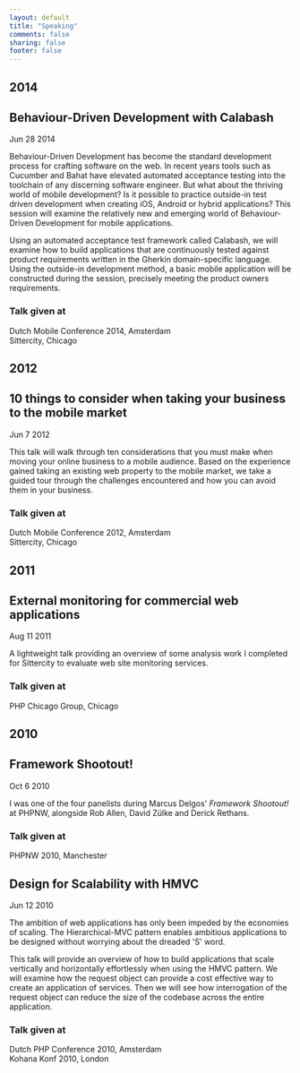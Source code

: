 ```yaml
---
layout: default
title: "Speaking"
comments: false
sharing: false
footer: false
---
```


<div id="blog-archives">

<h2>2014</h2>
<article role="article">
<h1>Behaviour-Driven Development with Calabash</h1>
<time datetime="2014-28-07T14:50:00+02:00">
	<span class="month">Jun</span>
	<span class="day">28</span>
	<span class="year">2014</span>
</time>

<p><script async class="speakerdeck-embed" data-id="7d857c40e0f70131cd421afbead76f1b" data-ratio="1.77777777777778" src="//speakerdeck.com/assets/embed.js"></script></p>

<p>Behaviour-Driven Development has become the standard development process for crafting software on the web. In recent years tools such as Cucumber and Bahat have elevated automated acceptance testing into the toolchain of any discerning software engineer. But what about the thriving world of mobile development? Is it possible to practice outside-in test driven development when creating iOS, Android or hybrid applications? This session will examine the relatively new and emerging world of Behaviour-Driven Development for mobile applications.</p>

<p>Using an automated acceptance test framework called Calabash, we will examine how to build applications that are continuously tested against product requirements written in the Gherkin domain-specific language. Using the outside-in development method, a basic mobile application will be constructed during the session, precisely meeting the product owners requirements.</p>

<h3>Talk given at</h3>
<p>Dutch Mobile Conference 2014, Amsterdam<br />
Sittercity, Chicago</p>
</article>

<h2>2012</h2>
<article role="article">
<h1>10 things to consider when taking your business to the mobile market</h1>
<time datetime="2012-06-07T12:00:00+02:00">
	<span class="month">Jun</span>
	<span class="day">7</span>
	<span class="year">2012</span>
</time>

<p><script async class="speakerdeck-embed" data-id="4fd201ea469d20059c004de6" data-ratio="1.77777777777778" src="//speakerdeck.com/assets/embed.js"></script></p>

<p>This talk will walk through ten considerations that you must make when moving your online business to a mobile audience. Based on the experience gained taking an existing web property to the mobile market, we take a guided tour through the challenges encountered and how you can avoid them in your business.</p>

<h3>Talk given at</h3>
<p>Dutch Mobile Conference 2012, Amsterdam<br />
Sittercity, Chicago</p>
</article>

<h2>2011</h2>
<article role="article">
<h1>External monitoring for commercial web applications</h1>
<time datetime="2011-08-11T12:00:00-6:00">
	<span class="month">Aug</span>
	<span class="day">11</span>
	<span class="year">2011</span>
</time>

<p><script async class="speakerdeck-embed" data-id="e4c1121059d701309a5812313926f5f6" data-ratio="1.33333333333333" src="//speakerdeck.com/assets/embed.js"></script></p>

<p>A lightweight talk providing an overview of some analysis work I completed for Sittercity to evaluate web site monitoring services.</p>

<h3>Talk given at</h3>
<p>PHP Chicago Group, Chicago</p>
</article>

<h2>2010</h2>
<article role="article">
<h1>Framework Shootout!</h1>
<time datetime="2010-10-06T12:00:000+01:00">
	<span class="month">Oct</span>
	<span class="day">6</span>
	<span class="year">2010</span>
</time>

<p>I was one of the four panelists during Marcus Delgos' <em>Framework Shootout!</em> at PHPNW, alongside Rob Allen, David Zülke and Derick Rethans.</p>

<h3>Talk given at</h3>
<p>PHPNW 2010, Manchester</p>
</article>

<article role="article">
<h1>Design for Scalability with HMVC</h1>
<time datetime="2010-06-12T12:00:00+2:00">
	<span class="month">Jun</span>
	<span class="day">12</span>
	<span class="year">2010</span>
</time>

<p><script async class="speakerdeck-embed" data-id="4fc014352d90a90022002202" data-ratio="1.2994923857868" src="//speakerdeck.com/assets/embed.js"></script></p>

<p>The ambition of web applications has only been impeded by the economies of scaling. The Hierarchical-MVC pattern enables ambitious applications to be designed without worrying about the dreaded 'S' word.</p>
<p>This talk will provide an overview of how to build applications that scale vertically and horizontally effortlessly when using the HMVC pattern. We will examine how the request object can provide a cost effective way to create an application of services. Then we will see how interrogation of the request object can reduce the size of the codebase across the entire application.</p>

<h3>Talk given at</h3>
<p>Dutch PHP Conference 2010, Amsterdam<br />
Kohana Konf 2010, London</p>

</article>

</div>